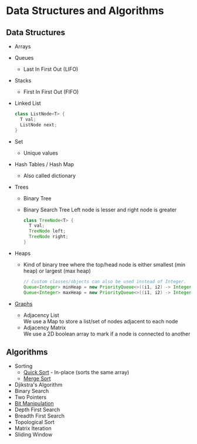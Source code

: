 # Data Structures and Algorithms

## Data Structures

- Arrays
- Queues
  - Last In First Out (LIFO)
- Stacks
  - First In First Out (FIFO)
- Linked List

  ```java
  class ListNode<T> {
    T val;
    ListNode next;
  }
  ```

- Set
  - Unique values
- Hash Tables / Hash Map
  - Also called dictionary
- Trees

  - Binary Tree
  - Binary Search Tree
    Left node is lesser and right node is greater

    ```java
    class TreeNode<T> {
      T val;
      TreeNode left;
      TreeNode right;
    }
    ```

- Heaps

  - Kind of binary tree where the top/head node is either smallest (min heap) or largest (max heap)

    ```java
    // Custom classes/objects can also be used instead of Integer.
    Queue<Integer> minHeap = new PriorityQueue<>((i1, i2) -> Integer.compare(i1, i2));
    Queue<Integer> maxHeap = new PriorityQueue<>((i1, i2) -> Integer.compare(i2, i1));
    ```

- [Graphs](./graphs.md)
  - Adjacency List\
    We use a Map to store a list/set of nodes adjacent to each node
  - Adjacency Matrix\
    We use a 2D boolean array to mark if a node is connected to another

## Algorithms

- Sorting
  - [Quick Sort](../dsa-ts/src/ds/quick-sort.ts) - In-place (sorts the same array)
  - [Merge Sort](../dsa-ts/src/ds/merge-sort.ts)
- Djikstra's Algorithm
- Binary Search
- Two Pointers
- [Bit Manipulation](https://www.youtube.com/watch?v=NLKQEOgBAnw)
- Depth First Search
- Breadth First Search
- Topological Sort
- Matrix Iteration
- Sliding Window
